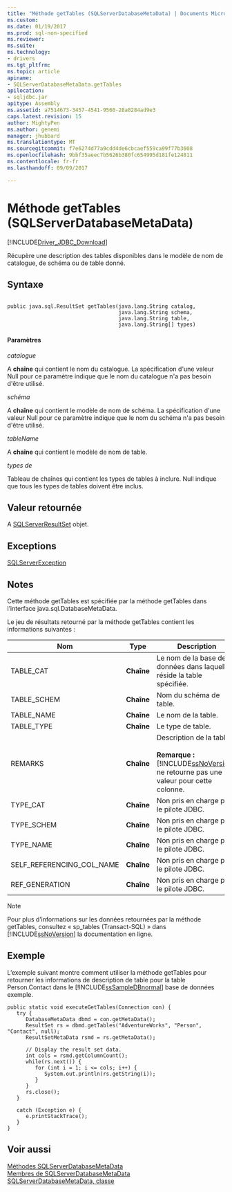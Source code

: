 ```yaml
---
title: "Méthode getTables (SQLServerDatabaseMetaData) | Documents Microsoft"
ms.custom: 
ms.date: 01/19/2017
ms.prod: sql-non-specified
ms.reviewer: 
ms.suite: 
ms.technology:
- drivers
ms.tgt_pltfrm: 
ms.topic: article
apiname:
- SQLServerDatabaseMetaData.getTables
apilocation:
- sqljdbc.jar
apitype: Assembly
ms.assetid: a7514673-3457-4541-9560-28a8284ad9e3
caps.latest.revision: 15
author: MightyPen
ms.author: genemi
manager: jhubbard
ms.translationtype: MT
ms.sourcegitcommit: f7e6274d77a9cdd4de6cbcaef559ca99f77b3608
ms.openlocfilehash: 9bbf35aeec7b5626b380fc654995d181fe124811
ms.contentlocale: fr-fr
ms.lasthandoff: 09/09/2017

---
```

# <a name="gettables-method-sqlserverdatabasemetadata"></a>Méthode getTables (SQLServerDatabaseMetaData)
[!INCLUDE[Driver_JDBC_Download](../../../includes/driver_jdbc_download.md)]

  Récupère une description des tables disponibles dans le modèle de nom de catalogue, de schéma ou de table donné.  
  
## <a name="syntax"></a>Syntaxe  
  
```  
  
public java.sql.ResultSet getTables(java.lang.String catalog,  
                                    java.lang.String schema,  
                                    java.lang.String table,  
                                    java.lang.String[] types)  
```  
  
#### <a name="parameters"></a>Paramètres  
 *catalogue*  
  
 A **chaîne** qui contient le nom du catalogue. La spécification d'une valeur Null pour ce paramètre indique que le nom du catalogue n'a pas besoin d'être utilisé.  
  
 *schéma*  
  
 A **chaîne** qui contient le modèle de nom de schéma. La spécification d'une valeur Null pour ce paramètre indique que le nom du schéma n'a pas besoin d'être utilisé.  
  
 *tableName*  
  
 A **chaîne** qui contient le modèle de nom de table.  
  
 *types de*  
  
 Tableau de chaînes qui contient les types de tables à inclure. Null indique que tous les types de tables doivent être inclus.  
  
## <a name="return-value"></a>Valeur retournée  
 A [SQLServerResultSet](../../../connect/jdbc/reference/sqlserverresultset-class.md) objet.  
  
## <a name="exceptions"></a>Exceptions  
 [SQLServerException](../../../connect/jdbc/reference/sqlserverexception-class.md)  
  
## <a name="remarks"></a>Notes  
 Cette méthode getTables est spécifiée par la méthode getTables dans l’interface java.sql.DatabaseMetaData.  
  
 Le jeu de résultats retourné par la méthode getTables contient les informations suivantes :  
  
|Nom|Type| Description|  
|----------|----------|-----------------|  
|TABLE_CAT|**Chaîne**|Le nom de la base de données dans laquelle réside la table spécifiée.|  
|TABLE_SCHEM|**Chaîne**|Nom du schéma de table.|  
|TABLE_NAME|**Chaîne**|Le nom de la table.|  
|TABLE_TYPE|**Chaîne**|Le type de table.|  
|REMARKS|**Chaîne**|Description de la table.<br /><br /> **Remarque :** [!INCLUDE[ssNoVersion](../../../includes/ssnoversion_md.md)] ne retourne pas une valeur pour cette colonne.  |  
|TYPE_CAT|**Chaîne**|Non pris en charge par le pilote JDBC.|  
|TYPE_SCHEM|**Chaîne**|Non pris en charge par le pilote JDBC.|  
|TYPE_NAME|**Chaîne**|Non pris en charge par le pilote JDBC.|  
|SELF_REFERENCING_COL_NAME|**Chaîne**|Non pris en charge par le pilote JDBC.|  
|REF_GENERATION|**Chaîne**|Non pris en charge par le pilote JDBC.|  
  
> [!NOTE]  
>  Pour plus d’informations sur les données retournées par la méthode getTables, consultez « sp_tables (Transact-SQL) » dans [!INCLUDE[ssNoVersion](../../../includes/ssnoversion_md.md)] la documentation en ligne.  
  
## <a name="example"></a>Exemple  
 L’exemple suivant montre comment utiliser la méthode getTables pour retourner les informations de description de table pour la table Person.Contact dans le [!INCLUDE[ssSampleDBnormal](../../../includes/sssampledbnormal_md.md)] base de données exemple.  
  
```  
public static void executeGetTables(Connection con) {  
   try {  
      DatabaseMetaData dbmd = con.getMetaData();  
      ResultSet rs = dbmd.getTables("AdventureWorks", "Person", "Contact", null);  
      ResultSetMetaData rsmd = rs.getMetaData();  
  
      // Display the result set data.  
      int cols = rsmd.getColumnCount();  
      while(rs.next()) {  
         for (int i = 1; i <= cols; i++) {  
            System.out.println(rs.getString(i));  
         }  
      }  
      rs.close();  
   }   
  
   catch (Exception e) {  
      e.printStackTrace();  
   }  
}  
```  
  
## <a name="see-also"></a>Voir aussi  
 [Méthodes SQLServerDatabaseMetaData](../../../connect/jdbc/reference/sqlserverdatabasemetadata-methods.md)   
 [Membres de SQLServerDatabaseMetaData](../../../connect/jdbc/reference/sqlserverdatabasemetadata-members.md)   
 [SQLServerDatabaseMetaData, classe](../../../connect/jdbc/reference/sqlserverdatabasemetadata-class.md)  
  
  
